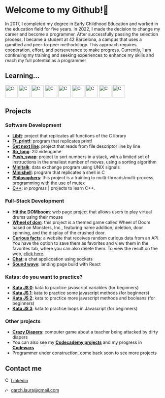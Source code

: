 <h1>Welcome to my Github!👋</h1>
<div>
<p>In 2017, I completed my degree in Early Childhood Education and worked in the education field for five years. In 2022, I made the decision to change my career and become a programmer. After successfully passing the selection process, I became a student at 42 Barcelona, a campus that uses a gamified and peer-to-peer methodology. This approach requires cooperation, effort, and perseverance to make progress. Currently, I am continuing my training and seeking experiences to enhance my skills and reach my full potential as a programmer</p>
</div>
<h2>Learning...</h2>
<p><img src="https://upload.wikimedia.org/wikipedia/commons/thumb/1/18/C_Programming_Language.svg/1200px-C_Programming_Language.svg.png" alt="C" width="40" height="40"> <img src="https://upload.wikimedia.org/wikipedia/commons/thumb/1/18/ISO_C%2B%2B_Logo.svg/1822px-ISO_C%2B%2B_Logo.svg.png" alt="C" width="37" height="40"> <img src="https://cdn-icons-png.flaticon.com/512/5968/5968292.png" alt="C" width="40" height="40"> <img src="https://upload.wikimedia.org/wikipedia/commons/thumb/4/47/React.svg/2275px-React.svg.png" alt="C" width="40" height="40"> <img src="https://upload.wikimedia.org/wikipedia/commons/thumb/c/c3/Python-logo-notext.svg/1200px-Python-logo-notext.svg.png" alt="C" width="40" height="40"> <img src="https://cdn-icons-png.flaticon.com/512/919/919827.png" alt="C" width="40" height="40">
<img src="https://upload.wikimedia.org/wikipedia/commons/thumb/6/62/CSS3_logo.svg/800px-CSS3_logo.svg.png" alt="C" width="40" height="40"> <img src="https://upload.wikimedia.org/wikipedia/commons/thumb/2/27/PHP-logo.svg/2560px-PHP-logo.svg.png" alt="C" width="40" height="40"> <img src="https://1000marcas.net/wp-content/uploads/2020/11/MySQL-logo.png" alt="C" width="40" height="40"></p>
<h2>Projects</h2>
<h3>Software Development</h3>
<ul>
  		<li><b><a href="https://github.com/laugarci/libft">Libft</a></b>: project that replicates all functions of the C library</li>
  		<li><b><a href="https://github.com/laugarci/printf">Ft_printf</a></b>: program that replicates printf</li>
  		<li><b><a href="https://github.com/laugarci/get_next_line">Get next line</a></b>: project that reads from file descriptor line by line</li>
      <li><b><a href="https://github.com/laugarci/so_long">So_long</a></b>: 2D videogame</li>
      <li><b><a href="https://github.com/laugarci/push_swap">Push_swap</a></b>: project to sort numbers in a stack, with a limited set of instructions in the smallest number of moves, using a sorting algorithm</li>
       <li><b><a href="https://github.com/laugarci/minitalk">Minitalk</a></b>: data exchange program using UNIX signals</li>
  <li><b><a href="https://github.com/laugarci/minishell">Minishell</a></b>: program that replicates a shell in C</li>
  <li><b><a href="https://github.com/laugarci/philosophers">Philosophers</a></b>: this project is a training to multi-threads/multi-process programming with the use of mutex</li>
  <li><b><a href="https://github.com/laugarci/Cpp00">C++</a></b>: <i>in progress</i> | projects to learn C++.</li>
  	</ul>
  <h3>Full-Stack Development</h3>
  <ul>
  <li><b><a href="https://github.com/laugarci/hit_the_dom">Hit the DOMboom</a></b>: web page project that allows users to play virtual drums using their mouse</li>
  <li><b><a href="https://github.com/laugarci/wheel_of_dom">Wheel of dom</a></b>: this project is a themed game called Wheel of Doom based on Monsters, Inc., featuring name addition, deletion, door spinning, and the display of the crushed door.</li>
  <li><b><a href="https://github.com/laugarci/API-CuriousFacts">Curious facts</a></b>: a website that receives random curious data from an API. You have the option to save them as favorites and view them in the favorites tab, where you can also delete them. To view the result on the web, <a href="https://curiousfacts.netlify.app/">click here</a>.</li>
          <li><b><a href="https://github.com/laugarci/chat_app">Chat</a></b>: a chat appliccation using sockets</li>
          <li><b><a href="https://github.com/EqualWaveStudio/soundwave">Sound wave</a></b>: landing page build with React</li>
    
  </ul>
  <h3>Katas: do you want to practice?</h3>
  <ul>
  <li><b><a href="https://github.com/laugarci/kata-js-lvl0">Kata JS 0</a></b>: kata to practice javascript variables (for beginners)</li>
  <li><b><a href="https://github.com/laugarci/kata-js-lvl1">Kata JS 1</a></b>: kata to practice some javascript methods (for beginners)</li>
  <li><b><a href="https://github.com/laugarci/kata-js-lvl2">Kata JS 2</a></b>: kata to practice more javascript methods and booleans (for beginners)</li>
  <li><b><a href="https://github.com/laugarci/kata-js-lvl3">Kata JS 3</a></b>: kata to practice loops in Javascript (for beginners)</li>
</ul>
  <h3>Other projects</h3>
  	<ul>
       <li><b><a href="https://archgames.itch.io/crazy-diapers">Crazy Diapers</b></a>: computer game about a teacher being attacked by dirty diapers</li>
        <li>You can also see my <b><a href="https://www.codecademy.com/profiles/laugarci">Codecademy projects</a></b> and my progress in <b><a href="https://www.codewars.com/users/laugarci">Codewars</a></b></li>
      <li>Programmer under construction, come back soon to see more projects</li>
  	</ul>
  </li>
<h2>Contact me</h2>
<p><img src="https://cdn-icons-png.flaticon.com/512/174/174857.png" alt="C" width="15" height="15"> <a href="https://www.linkedin.com/in/laura-garcia-arch-4530a81ab">Linkedin</a></p>
<p><img src="https://upload.wikimedia.org/wikipedia/commons/thumb/7/7e/Gmail_icon_%282020%29.svg/2560px-Gmail_icon_%282020%29.svg.png" alt="C" width="15" height="10"> <a href="mailto:garch.laura@gmail.com">garch.laura@gmail.com</a></p>
